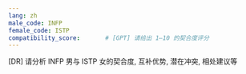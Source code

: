 ```yaml
---
lang: zh
male_code: INFP
female_code: ISTP
compatibility_score:       # [GPT] 请给出 1–10 的契合度评分
---
```


[DR] 请分析 INFP 男与 ISTP 女的契合度, 互补优势, 潜在冲突, 相处建议等

